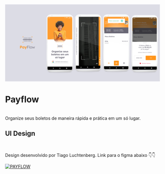 ![GitHub Cards Preview](https://github.com/samirmaciel/payflow-kotlin/blob/master/bannerpayflow.png)

# Payflow
</br>
Organize seus boletos de maneira rápida e prática em um só lugar. 


## UI Design
</br>

Design desenvolvido por Tiago Luchtenberg. Link para o figma abaixo 👇👇

[![PAYFLOW](https://img.shields.io/badge/PAYFLOW-FIGMA-orange.svg?style=for-the-badge&logo=figma)](https://www.figma.com/file/kLK7FYnWKMoN68sQXcSniu/PayFlow)


